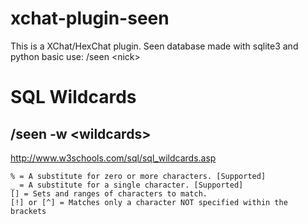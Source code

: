 xchat-plugin-seen
=================

This is a XChat/HexChat plugin. Seen database made with sqlite3 and python basic use: /seen &lt;nick>

# SQL Wildcards
## /seen -w &lt;wildcards>
http://www.w3schools.com/sql/sql_wildcards.asp

```
% = A substitute for zero or more characters. [Supported]
_ = A substitute for a single character. [Supported]
[] = Sets and ranges of characters to match.
[!] or [^] = Matches only a character NOT specified within the brackets
```
